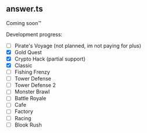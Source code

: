 ## answer.ts

Coming soon™

Development progress:

- [ ] Pirate's Voyage (not planned, im not paying for plus)
- [x] Gold Quest
- [x] Crypto Hack (partial support)
- [x] Classic
- [ ] Fishing Frenzy
- [ ] Tower Defense
- [ ] Tower Defense 2
- [ ] Monster Brawl
- [ ] Battle Royale
- [ ] Cafe
- [ ] Factory
- [ ] Racing
- [ ] Blook Rush